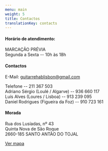 ```yaml
---
menu: main
weight: 5
title: Contactos
translationKey: contacts
---
```


#### Horário de atendimento:

MARCAÇÃO PRÉVIA\
Segunda a Sexta -- 10h às 18h

#### Contactos

E-Mail: <guitarrehablisbon@gmail.com>

Telefone -- 211 367 503\
Adriano Sérgio (Loulé / Algarve) -- 936 660 117\
Luís Alves (Loures / Lisboa) -- 913 239 095\
Daniel Rodrigues (Figueira da Foz) -- 910 723 161

#### Morada

Rua dos Lusíadas, nº 43\
Quinta Nova de São Roque\
2660-185 SANTO ANTÃO DO TOJAL

[Ver mapa](https://www.google.pt/maps/dir/38.840843,-9.163665/38.844447,-9.1662326/Rua+Lus%C3%ADadas+43,+2715-311/@38.8439112,-9.1666078,350m/data=!3m1!1e3!4m11!4m10!1m1!4e1!1m0!1m5!1m1!1s0xd192ce79886b3c9:0x6783e1e269e63bb9!2m2!1d-9.1663958!2d38.8440319!3e0?hl=pt)

